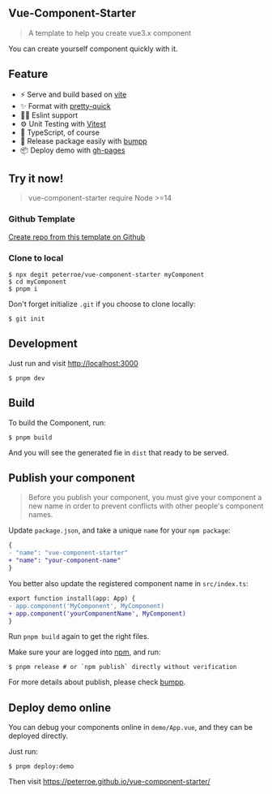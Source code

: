 ## Vue-Component-Starter

> A template to help you create vue3.x component

You can create yourself component quickly with it.

## Feature

- ⚡️ Serve and build based on [vite](https://github.com/vitejs/vite)
- ✨ Format with [pretty-quick](https://github.com/azz/pretty-quick)
- 🤙🏻 Eslint support
- ⚙️ Unit Testing with [Vitest](https://github.com/vitest-dev/vitest)
- 🦾 TypeScript, of course
- 🎈 Release package easily with [bumpp](https://github.com/antfu/bumpp)
- 📦 Deploy demo with [gh-pages](https://github.com/tschaub/gh-pages)

## Try it now!

> vue-component-starter require Node >=14

### Github Template

[Create repo from this template on Github](https://github.com/peterroe/vue-component-starter/generate)

### Clone to local

```shell
$ npx degit peterroe/vue-component-starter myComponent
$ cd myComponent
$ pnpm i
```

Don't forget initialize `.git` if you choose to clone locally:

```shell
$ git init
```

## Development

Just run and visit <http://localhost:3000>

```shell
$ pnpm dev
```

## Build

To build the Component, run:

```shell
$ pnpm build
```

And you will see the generated fie in `dist` that ready to be served.

## Publish your component

> Before you publish your component, you must give your component a new name in order to prevent conflicts with other people's component names.

Update `package.json`, and take a unique `name` for your `npm package`:

```diff
{
- "name": "vue-component-starter"
+ "name": "your-component-name"
}
```

You better also update the registered component name in `src/index.ts`:

```diff
export function install(app: App) {
- app.component('MyComponent', MyComponent)
+ app.component('yourComponentName', MyComponent)
}
```

Run `pnpm build` again to get the right files.

Make sure your are logged into [npm](https://www.npmjs.com/), and run:

```shell
$ pnpm release # or `npm publish` directly without verification
```

For more details about publish, please check [bumpp](https://github.com/antfu/bumpp).

## Deploy demo online

You can debug your components online in `demo/App.vue`, and they can be deployed directly.

Just run:

```shell
$ pnpm deploy:demo
```

Then visit <https://peterroe.github.io/vue-component-starter/>
